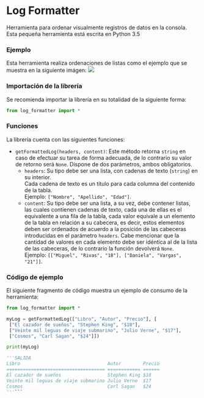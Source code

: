# Log Formatter
Herramienta para ordenar visualmente registros de datos en la consola.
Esta pequeña herramienta está escrita en Python 3.5

### Ejemplo
Esta herramienta realiza ordenaciones de listas como el ejemplo que se muestra en la siguiente imágen:
<img src="https://lh3.googleusercontent.com/7WfZLZF26s9-jKyBMr6PmhNXdVexF8uKDIJjaeCiwEDXr0rh6D-odZKtgO6LQCuAkfWEDpDqp6oTLAI=w1366-h705"><img>

### Importación de la librería
Se recomienda importar la librería en su totalidad de la siguiente forma:
```python
from log_formatter import *
```
### Funciones
La librería cuenta con las siguientes funciones:
- ```getFormattedLog(headers, content)```: Este método retorna ```string``` en caso de efectuar su tarea de forma adecuada, de lo contrario su valor de retorno será ```None```.
  Dispone de dos parámetros, ambos obligatorios.
  - ```headers```: Su tipo debe ser una lista, con cadenas de texto (```string```) en su interior.<br>
  Cada cadena de texto es un título para cada columna del contenido de la tabla.<br>
  Ejemplo: ```["Nombre", "Apellido", "Edad"]```.
  - ```content```: Su tipo debe ser una lista, a su vez, debe contener listas, las cuales contienen cadenas de texto, cada una de ellas es el equivalente a una fila de la tabla, cada valor equivale a un elemento de la tabla en relación a su cabecera, es decir, estos elementos deben ser ordenados de acuerdo a la posición de las cabeceras introducidas en el parámetro ```headers```. Cabe mencionar que la cantidad de valores en cada elemento debe ser idéntica al de la lista de las cabeceras, de lo contrario la función devolverá ```None```.<br>
  Ejemplo: ```[["Miguel", "Rivas", "18"], ["Daniela", "Vargas", "21"]]```.

### Código de ejemplo
El siguiente fragmento de código muestra un ejemplo de consumo de la herramienta:
```python
from log_formatter import *

myLog = getFormattedLog(["Libro", "Autor", "Precio"], [
 ["El cazador de sueños", "Stephen King", "$18"],
 ["Veinte mil leguas de viaje submarino", "Julio Verne", "$17"],
 ["Cosmos", "Carl Sagan", "$24"]])

print(myLog)

'''SALIDA
Libro                                Autor        Precio 
==================================== ============ ====== 
El cazador de sueños                 Stephen King $18    
Veinte mil leguas de viaje submarino Julio Verne  $17    
Cosmos                               Carl Sagan   $24    
'''```
